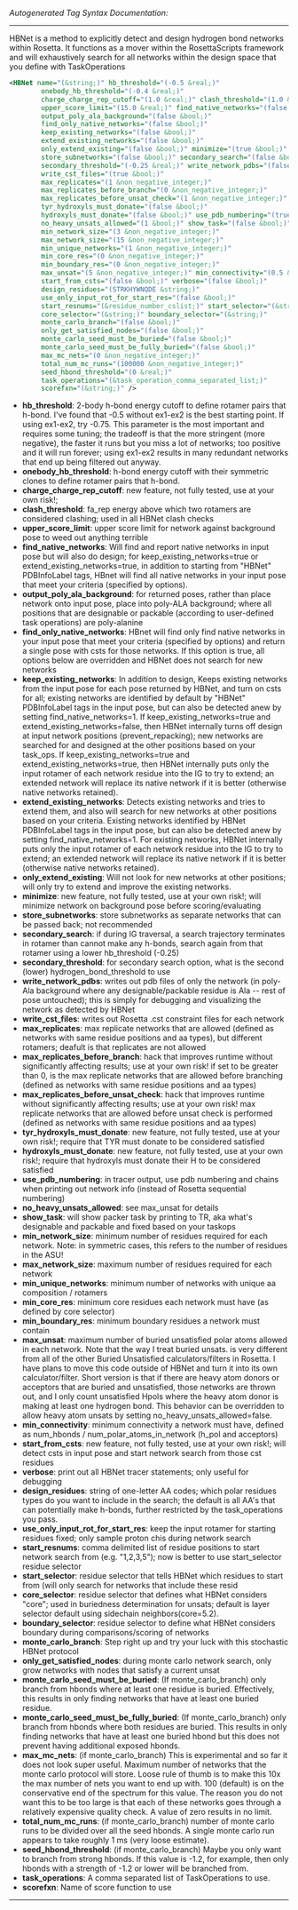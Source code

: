 <!-- THIS IS AN AUTOGENERATED FILE: Don't edit it directly, instead change the schema definition in the code itself. -->

_Autogenerated Tag Syntax Documentation:_

---
HBNet is a method to explicitly detect and design hydrogen bond networks within Rosetta. It functions as a mover within the RosettaScripts framework and will exhaustively search for all networks within the design space that you define with TaskOperations

```xml
<HBNet name="(&string;)" hb_threshold="(-0.5 &real;)"
        onebody_hb_threshold="(-0.4 &real;)"
        charge_charge_rep_cutoff="(1.0 &real;)" clash_threshold="(1.0 &real;)"
        upper_score_limit="(15.0 &real;)" find_native_networks="(false &bool;)"
        output_poly_ala_background="(false &bool;)"
        find_only_native_networks="(false &bool;)"
        keep_existing_networks="(false &bool;)"
        extend_existing_networks="(false &bool;)"
        only_extend_existing="(false &bool;)" minimize="(true &bool;)"
        store_subnetworks="(false &bool;)" secondary_search="(false &bool;)"
        secondary_threshold="(-0.25 &real;)" write_network_pdbs="(false &bool;)"
        write_cst_files="(true &bool;)"
        max_replicates="(1 &non_negative_integer;)"
        max_replicates_before_branch="(0 &non_negative_integer;)"
        max_replicates_before_unsat_check="(1 &non_negative_integer;)"
        tyr_hydroxyls_must_donate="(false &bool;)"
        hydroxyls_must_donate="(false &bool;)" use_pdb_numbering="(true &bool;)"
        no_heavy_unsats_allowed="(1 &bool;)" show_task="(false &bool;)"
        min_network_size="(3 &non_negative_integer;)"
        max_network_size="(15 &non_negative_integer;)"
        min_unique_networks="(1 &non_negative_integer;)"
        min_core_res="(0 &non_negative_integer;)"
        min_boundary_res="(0 &non_negative_integer;)"
        max_unsat="(5 &non_negative_integer;)" min_connectivity="(0.5 &real;)"
        start_from_csts="(false &bool;)" verbose="(false &bool;)"
        design_residues="(STRKHYWNQDE &string;)"
        use_only_input_rot_for_start_res="(false &bool;)"
        start_resnums="(&residue_number_cslist;)" start_selector="(&string;)"
        core_selector="(&string;)" boundary_selector="(&string;)"
        monte_carlo_branch="(false &bool;)"
        only_get_satisfied_nodes="(false &bool;)"
        monte_carlo_seed_must_be_buried="(false &bool;)"
        monte_carlo_seed_must_be_fully_buried="(false &bool;)"
        max_mc_nets="(0 &non_negative_integer;)"
        total_num_mc_runs="(100000 &non_negative_integer;)"
        seed_hbond_threshold="(0 &real;)"
        task_operations="(&task_operation_comma_separated_list;)"
        scorefxn="(&string;)" />
```

-   **hb_threshold**: 2-body h-bond energy cutoff to define rotamer pairs that h-bond. I've found that -0.5 without ex1-ex2 is the best starting point. If using ex1-ex2, try -0.75. This parameter is the most important and requires some tuning; the tradeoff is that the more stringent (more negative), the faster it runs but you miss a lot of networks; too positive and it will run forever; using ex1-ex2 results in many redundant networks that end up being filtered out anyway.
-   **onebody_hb_threshold**: h-bond energy cutoff with their symmetric clones to define rotamer pairs that h-bond.
-   **charge_charge_rep_cutoff**: new feature, not fully tested, use at your own risk!;
-   **clash_threshold**: fa_rep energy above which two rotamers are considered clashing; used in all HBNet clash checks
-   **upper_score_limit**: upper score limit for network against background pose to weed out anything terrible
-   **find_native_networks**: Will find and report native networks in input pose but will also do design; for keep_existing_networks=true or extend_existing_networks=true, in addition to starting from "HBNet" PDBInfoLabel tags, HBnet will find all native networks in your input pose that meet your criteria (specified by options).
-   **output_poly_ala_background**: for returned poses, rather than place network onto input pose, place into poly-ALA background;  where all positions that are designable or packable (according to user-defined task operations) are poly-alanine
-   **find_only_native_networks**: HBnet will find only find native networks in your input pose that meet your criteria (specified by options) and return a single pose with csts for those networks. If this option is true, all options below are overridden and HBNet does not search for new networks
-   **keep_existing_networks**: In addition to design, Keeps existing networks from the input pose for each pose returned by HBNet, and turn on csts for all; existing networks are identified by default by "HBNet" PDBInfoLabel tags in the input pose, but can also be detected anew by setting find_native_networks=1. If keep_existing_networks=true and extend_existing_networks=false, then HBNet internally turns off design at input network positions (prevent_repacking); new networks are searched for and designed at the other positions based on your task_ops. If keep_existing_networks=true and extend_existing_networks=true, then HBNet internally puts only the input rotamer of each network residue into the IG to try to extend; an extended network will replace its native network if it is better (otherwise native networks retained).
-   **extend_existing_networks**: Detects existing networks and tries to extend them, and also will search for new networks at other positions based on your criteria. Existing networks identified by HBNet PDBInfoLabel tags in the input pose, but can also be detected anew by setting find_native_networks=1. For existing networks, HBNet internally puts only the input rotamer of each network residue into the IG to try to extend; an extended network will replace its native network if it is better (otherwise native networks retained).
-   **only_extend_existing**: Will not look for new networks at other positions; will only try to extend and improve the existing networks.
-   **minimize**: new feature, not fully tested, use at your own risk!; will minimize network on background pose before scoring/evaluating
-   **store_subnetworks**: store subnetworks as separate networks that can be passed back; not recommended
-   **secondary_search**: if during IG traversal, a search trajectory terminates in rotamer than cannot make any h-bonds, search again from that rotamer using a lower hb_threshold (-0.25)
-   **secondary_threshold**: for secondary search option, what is the second (lower) hydrogen_bond_threshold to use
-   **write_network_pdbs**: writes out pdb files of only the network (in poly-Ala background where any designable/packable residue is Ala -- rest of pose untouched); this is simply for debugging and visualizing the network as detected by HBNet
-   **write_cst_files**: writes out Rosetta .cst constraint files for each network
-   **max_replicates**: max replicate networks that are allowed (defined as networks with same residue positions and aa types), but different rotamers; deafult is that replicates are not allowed
-   **max_replicates_before_branch**: hack that improves runtime without significantly affecting results; use at your own risk! if set to be greater than 0, is the max replicate networks that are allowed before branching (defined as networks with same residue positions and aa types)
-   **max_replicates_before_unsat_check**: hack that improves runtime without significantly affecting results; use at your own risk! max replicate networks that are allowed before unsat check is performed (defined as networks with same residue positions and aa types)
-   **tyr_hydroxyls_must_donate**: new feature, not fully tested, use at your own risk!; require that TYR must donate to be considered satisfied
-   **hydroxyls_must_donate**: new feature, not fully tested, use at your own risk!; require that hydroxyls must donate their H to be considered satisfied
-   **use_pdb_numbering**: in tracer output, use pdb numbering and chains when printing out network info (instead of Rosetta sequential numbering)
-   **no_heavy_unsats_allowed**: see max_unsat for details
-   **show_task**: will show packer task by printing to TR, aka what's designable and packable and fixed based on your taskops
-   **min_network_size**: minimum number of residues required for each network. Note: in symmetric cases, this refers to the number of residues in the ASU!
-   **max_network_size**: maximum number of residues required for each network
-   **min_unique_networks**: minimum number of networks with unique aa composition / rotamers
-   **min_core_res**: minimum core residues each network must have (as defined by core selector)
-   **min_boundary_res**: minimum boundary residues a network must contain
-   **max_unsat**: maximum number of buried unsatisfied polar atoms allowed in each network. Note that the way I treat buried unsats. is very different from all of the other Buried Unsatisfied calculators/filters in Rosetta. I have plans to move this code outside of HBNet and turn it into its own calculator/filter. Short version is that if there are heavy atom donors or acceptors that are buried and unsatisfied, those networks are thrown out, and I only count unsatisfied Hpols where the heavy atom donor is making at least one hydrogen bond. This behavior can be overridden to allow heavy atom unsats by setting no_heavy_unsats_allowed=false.
-   **min_connectivity**: minimum connectivity a network must have, defined as num_hbonds / num_polar_atoms_in_network (h_pol and acceptors)
-   **start_from_csts**: new feature, not fully tested, use at your own risk!; will detect csts in input pose and start network search from those cst residues
-   **verbose**: print out all HBNet tracer statements; only useful for debugging
-   **design_residues**: string of one-letter AA codes; which polar residues types do you want to include in the search; the default is all AA's that can potentially make h-bonds, further restricted by the task_operations you pass.
-   **use_only_input_rot_for_start_res**: keep the input rotamer for starting residues fixed; only sample proton chis during network search
-   **start_resnums**: comma delimited list of residue positions to start network search from (e.g. "1,2,3,5"); now is better to use start_selector residue selector
-   **start_selector**: residue selector that tells HBNet which residues to start from (will only search for networks that include these resid
-   **core_selector**: residue selector that defines what HBNet considers "core"; used in buriedness determination for unsats; default is layer selector default using sidechain neighbors(core=5.2).
-   **boundary_selector**: residue selector to define what HBNet considers boundary during comparisons/scoring of networks
-   **monte_carlo_branch**: Step right up and try your luck with this stochastic HBNet protocol
-   **only_get_satisfied_nodes**: during monte carlo network search, only grow networks with nodes that satisfy a current unsat
-   **monte_carlo_seed_must_be_buried**: (If monte_carlo_branch) only branch from hbonds where at least one residue is buried. Effectively, this results in only finding networks that have at least one buried residue.
-   **monte_carlo_seed_must_be_fully_buried**: (If monte_carlo_branch) only branch from hbonds where both residues are buried. This results in only finding networks that have at least one buried hbond but this does not prevent having additional exposed hbonds.
-   **max_mc_nets**: (if monte_carlo_branch) This is experimental and so far it does not look super useful. Maximum number of networks that the monte carlo protocol will store. Loose rule of thumb is to make this 10x the max number of nets you want to end up with. 100 (default) is on the conservative end of the spectrum for this value. The reason you do not want this to be too large is that each of these networks goes through a relatively expensive quality check. A value of zero results in no limit.
-   **total_num_mc_runs**: (if monte_carlo_branch) number of monte carlo runs to be divided over all the seed hbonds. A single monte carlo run appears to take roughly 1 ms (very loose estimate).
-   **seed_hbond_threshold**: (if monte_carlo_branch) Maybe you only want to branch from strong hbonds. If this value is -1.2, for example, then only hbonds with a strength of -1.2 or lower will be branched from.
-   **task_operations**: A comma separated list of TaskOperations to use.
-   **scorefxn**: Name of score function to use

---
